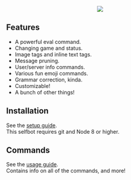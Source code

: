 <p align="center">
    <a href=https://github.com/1Computer1/megumin-selfbot>
        <img src=https://u.nya.is/uckdrf.png/>
    </a>
</p>  

## Features
- A powerful eval command.
- Changing game and status.
- Image tags and inline text tags.
- Message pruning.
- User/server info commands.
- Various fun emoji commands.
- Grammar correction, kinda.
- Customizable!
- A bunch of other things!

## Installation

See the [setup guide](SETUP.md).  
This selfbot requires git and Node 8 or higher.  

## Commands

See the [usage guide](USAGE.md).  
Contains info on all of the commands, and more!  
